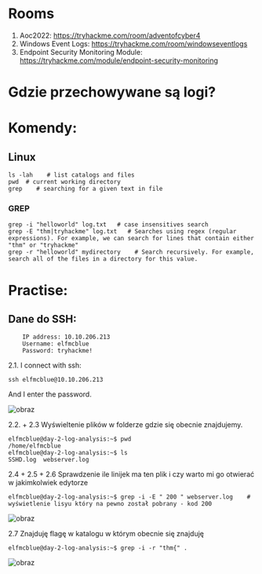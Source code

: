 # Rooms
1. Aoc2022: https://tryhackme.com/room/adventofcyber4
2. Windows Event Logs: https://tryhackme.com/room/windowseventlogs
3. Endpoint Security Monitoring Module: https://tryhackme.com/module/endpoint-security-monitoring

# Gdzie przechowywane są logi? 


# Komendy: 

## Linux 

```
ls -lah    # list catalogs and files
pwd  # current working directory
grep    # searching for a given text in file 
```
### GREP

```
grep -i "helloworld" log.txt   # case insensitives search
grep -E "thm|tryhackme" log.txt   # Searches using regex (regular expressions). For example, we can search for lines that contain either "thm" or "tryhackme"
grep -r "helloworld" mydirectory 	# Search recursively. For example, search all of the files in a directory for this value.
```

# Practise: 

## Dane do SSH: 

```
    IP address: 10.10.206.213
    Username: elfmcblue
    Password: tryhackme!
```
2.1. I connect with ssh: 

```
ssh elfmcblue@10.10.206.213
```
And I enter the password. 

![obraz](https://user-images.githubusercontent.com/90008283/205988434-f416d3fe-b5df-4d89-aa19-6d7544697c13.png)


2.2. + 2.3 Wyświeltenie plików w folderze gdzie się obecnie znajdujemy. 

```
elfmcblue@day-2-log-analysis:~$ pwd
/home/elfmcblue
elfmcblue@day-2-log-analysis:~$ ls
SSHD.log  webserver.log
```
2.4 + 2.5 + 2.6 Sprawdzenie ile linijek ma ten plik i czy warto mi go otwierać w jakimkolwiek edytorze

```
elfmcblue@day-2-log-analysis:~$ grep -i -E " 200 " webserver.log    # wyświetlenie lisyu który na pewno został pobrany - kod 200 

```
![obraz](https://user-images.githubusercontent.com/90008283/205992483-71270796-16dc-4e9f-b090-03fc7a72f861.png)

2.7 Znajduję flagę w katalogu w którym obecnie się znajduję
```
elfmcblue@day-2-log-analysis:~$ grep -i -r "thm{" .
```

![obraz](https://user-images.githubusercontent.com/90008283/205993016-b18a11a0-3db4-4b87-8150-aa2b62937e7a.png)







